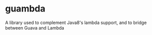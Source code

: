 guambda
=======

A library used to complement Java8's lambda support, and to bridge between Guava and Lambda